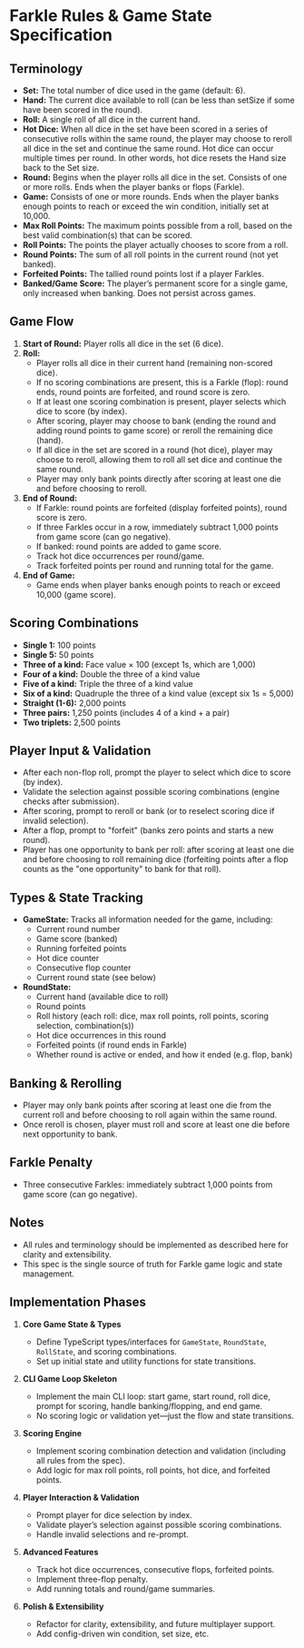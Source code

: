 # Farkle Rules & Game State Specification

## Terminology

- **Set:** The total number of dice used in the game (default: 6).
- **Hand:** The current dice available to roll (can be less than setSize if some have been scored in the round).
- **Roll:** A single roll of all dice in the current hand.
- **Hot Dice:** When all dice in the set have been scored in a series of consecutive rolls within the same round, the player may choose to reroll all dice in the set and continue the same round. Hot dice can occur multiple times per round. In other words, hot dice resets the Hand size back to the Set size.
- **Round:** Begins when the player rolls all dice in the set. Consists of one or more rolls. Ends when the player banks or flops (Farkle).
- **Game:** Consists of one or more rounds. Ends when the player banks enough points to reach or exceed the win condition, initially set at 10,000.
- **Max Roll Points:** The maximum points possible from a roll, based on the best valid combination(s) that can be scored.
- **Roll Points:** The points the player actually chooses to score from a roll.
- **Round Points:** The sum of all roll points in the current round (not yet banked).
- **Forfeited Points:** The tallied round points lost if a player Farkles.
- **Banked/Game Score:** The player’s permanent score for a single game, only increased when banking. Does not persist across games.

## Game Flow

1. **Start of Round:** Player rolls all dice in the set (6 dice).
2. **Roll:**
   - Player rolls all dice in their current hand (remaining non-scored dice).
   - If no scoring combinations are present, this is a Farkle (flop): round ends, round points are forfeited, and round score is zero.
   - If at least one scoring combination is present, player selects which dice to score (by index).
   - After scoring, player may choose to bank (ending the round and adding round points to game score) or reroll the remaining dice (hand).
   - If all dice in the set are scored in a round (hot dice), player may choose to reroll, allowing them to roll all set dice and continue the same round.
   - Player may only bank points directly after scoring at least one die and before choosing to reroll.
3. **End of Round:**
   - If Farkle: round points are forfeited (display forfeited points), round score is zero.
   - If three Farkles occur in a row, immediately subtract 1,000 points from game score (can go negative).
   - If banked: round points are added to game score.
   - Track hot dice occurrences per round/game.
   - Track forfeited points per round and running total for the game.
4. **End of Game:**
   - Game ends when player banks enough points to reach or exceed 10,000 (game score).

## Scoring Combinations

- **Single 1:** 100 points
- **Single 5:** 50 points
- **Three of a kind:** Face value × 100 (except 1s, which are 1,000)
- **Four of a kind:** Double the three of a kind value
- **Five of a kind:** Triple the three of a kind value
- **Six of a kind:** Quadruple the three of a kind value (except six 1s = 5,000)
- **Straight (1-6):** 2,000 points
- **Three pairs:** 1,250 points (includes 4 of a kind + a pair)
- **Two triplets:** 2,500 points

## Player Input & Validation

- After each non-flop roll, prompt the player to select which dice to score (by index).
- Validate the selection against possible scoring combinations (engine checks after submission).
- After scoring, prompt to reroll or bank (or to reselect scoring dice if invalid selection).
- After a flop, prompt to "forfeit" (banks zero points and starts a new round).
- Player has one opportunity to bank per roll: after scoring at least one die and before choosing to roll remaining dice (forfeiting points after a flop counts as the "one opportunity" to bank for that roll).

## Types & State Tracking

- **GameState:** Tracks all information needed for the game, including:
  - Current round number
  - Game score (banked)
  - Running forfeited points
  - Hot dice counter
  - Consecutive flop counter
  - Current round state (see below)
- **RoundState:**
  - Current hand (available dice to roll)
  - Round points
  - Roll history (each roll: dice, max roll points, roll points, scoring selection, combination(s))
  - Hot dice occurrences in this round
  - Forfeited points (if round ends in Farkle)
  - Whether round is active or ended, and how it ended (e.g. flop, bank)

## Banking & Rerolling

- Player may only bank points after scoring at least one die from the current roll and before choosing to roll again within the same round.
- Once reroll is chosen, player must roll and score at least one die before next opportunity to bank.

## Farkle Penalty

- Three consecutive Farkles: immediately subtract 1,000 points from game score (can go negative).

## Notes

- All rules and terminology should be implemented as described here for clarity and extensibility.
- This spec is the single source of truth for Farkle game logic and state management.

## Implementation Phases

1. **Core Game State & Types**

   - Define TypeScript types/interfaces for `GameState`, `RoundState`, `RollState`, and scoring combinations.
   - Set up initial state and utility functions for state transitions.

2. **CLI Game Loop Skeleton**

   - Implement the main CLI loop: start game, start round, roll dice, prompt for scoring, handle banking/flopping, and end game.
   - No scoring logic or validation yet—just the flow and state transitions.

3. **Scoring Engine**

   - Implement scoring combination detection and validation (including all rules from the spec).
   - Add logic for max roll points, roll points, hot dice, and forfeited points.

4. **Player Interaction & Validation**

   - Prompt player for dice selection by index.
   - Validate player’s selection against possible scoring combinations.
   - Handle invalid selections and re-prompt.

5. **Advanced Features**

   - Track hot dice occurrences, consecutive flops, forfeited points.
   - Implement three-flop penalty.
   - Add running totals and round/game summaries.

6. **Polish & Extensibility**
   - Refactor for clarity, extensibility, and future multiplayer support.
   - Add config-driven win condition, set size, etc.
